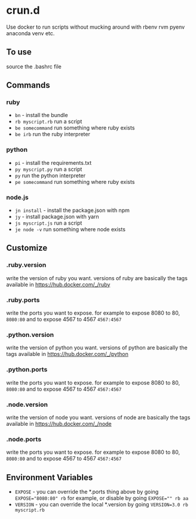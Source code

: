 crun.d
======

Use docker to run scripts without mucking around with rbenv rvm pyenv anaconda venv etc.

To use
------

source the .bashrc file

Commands
--------

### ruby
- `bn` - install the bundle
- `rb myscript.rb` run a script
- `be somecommand` run something where ruby exists
- `be irb` run the ruby interpreter

### python
- `pi` - install the requirements.txt
- `py myscript.py` run a script
- `py` run the python interpreter
- `pe somecommand` run something where ruby exists

### node.js
- `jn install` - install the package.json with npm
- `jy` - install package.json with yarn
- `js myscript.js` run a script
- `je node -v` run something where node exists

Customize
---------

### .ruby.version

write the version of ruby you want. versions of ruby are basically the tags available in https://hub.docker.com/_/ruby

### .ruby.ports

write the ports you want to expose. for example to expose 8080 to 80, `8080:80` and to expose 4567 to 4567 `4567:4567`

### .python.version

write the version of python you want. versions of python are basically the tags available in https://hub.docker.com/_/python

### .python.ports

write the ports you want to expose. for example to expose 8080 to 80, `8080:80` and to expose 4567 to 4567 `4567:4567`

### .node.version

write the version of node you want. versions of node are basically the tags available in https://hub.docker.com/_/node

### .node.ports

write the ports you want to expose. for example to expose 8080 to 80, `8080:80` and to expose 4567 to 4567 `4567:4567`

Environment Variables
---------------------

- `EXPOSE` - you can override the *.ports thing above by going `EXPOSE="8080:80" rb` for example, or disable by going `EXPOSE="" rb aa`
- `VERSION` - you can override the local *.version by going `VERSION=3.0 rb myscript.rb`
